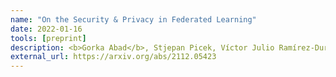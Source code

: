 ```yaml
---
name: "On the Security & Privacy in Federated Learning"
date: 2022-01-16
tools: [preprint]
description: <b>Gorka Abad</b>, Stjepan Picek, Víctor Julio Ramírez-Durán, Aitor Urbieta
external_url: https://arxiv.org/abs/2112.05423
---
```

